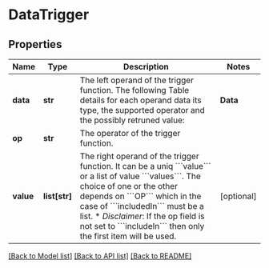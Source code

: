 # DataTrigger

## Properties
Name | Type | Description | Notes
------------ | ------------- | ------------- | -------------
**data** | **str** | The left operand of the trigger function. The following Table details for each operand data its type, the supported operator and the possibly retruned value:  |**Data**|**Type**|**Op**|**Value**| |---|---| ---:| ---:| | Vehicle.alert | List of value | OnChange (at least one)/IncludedIn/EqualTo | Value (ObjetAlert) | | Vehicle.odometer | Integer | equalTo/greaterThan/lowerThan/ | Value | | vehicle.engines.running (boolean) | Boolean | OnChange/equalTo | Value (true/false) | | vehicle.engines.thermic.oil.temp | Integer | equalTo/greaterThan/ lowerThan/ | Value | | vehicle.energy.electric.level | Number | equalTo/greaterThan/ lowerThan/ | Value | | vehicle.energy.electric.autonomy | Number | equalTo/greaterThan/ lowerThan/ | Value | | vehicle.energy.fuel.level | Number | equalTo/greaterThan/ lowerThan/ | Value | | vehicle.energy.fuel.autonomy | Number | equalTo/greaterThan/ lowerThan/ | Value | | vehicle.autonomy (global) | Number | equalTo/greaterThan/ lowerThan/ | Value | | vehicle.energy.charging.status | Enum(ChargingStatusEnum) | OnChange/equalTo | Value | | vehicle.energy.charging.plugged | Boolean | OnChange/equalTo | Value | | vehicle.doorsState.lockedState | N/A | OnChange | Value | | vehicle.doorsState.opening | N/A | OnChange | Value | | vehicle.kinetic.moving| Boolean | OnChange/equalTo | Value (true/false) | | vehicle.kinetic.speed | Number | equalTo/greaterThan/ lowerThan/ | Value | | vehicle.trip| Literal | OnChange| Value(IDTRIP) | | vehicle.maintenance.daysBeforeMaintenance, | Number | OnChange/equalTo/ greaterThan/ lowerThan/ | Value | | vehicle.maintenance.mileageBeforeMaintenance| Number | OnChange/equalTo/ greaterThan/ lowerThan/ | Value | | vehicle.safety.beltWarning | Enum(beltWarning) | OnChange/equalTo | Value | | environment.air.temp | Number | equalTo/greaterThan/lowerThan/ | Value | | privacy.state | Enum(Privacy) | equalTo / OnChange/IncludedIN | Value |  | 
**op** | **str** | The operator of the trigger function. | 
**value** | **list[str]** | The right operand of the trigger function. It can be a uniq &#x60;&#x60;&#x60;value&#x60;&#x60;&#x60; or a list of value &#x60;&#x60;&#x60;values&#x60;&#x60;&#x60;. The choice of one or the other depends on &#x60;&#x60;&#x60;OP&#x60;&#x60;&#x60;  which in the case of &#x60;&#x60;&#x60;includedIn&#x60;&#x60;&#x60; must be a list.   * _Disclaimer_: If the op field is not set to &#x60;&#x60;&#x60;includeIn&#x60;&#x60;&#x60; then only the first item will be used.  | [optional] 

[[Back to Model list]](../README.md#documentation-for-models) [[Back to API list]](../README.md#documentation-for-api-endpoints) [[Back to README]](../README.md)


